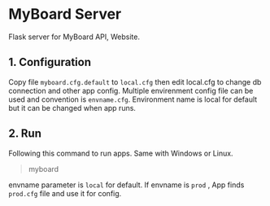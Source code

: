 # MyBoard Server

Flask server for MyBoard API, Website.

## 1. Configuration

Copy file `myboard.cfg.default` to `local.cfg` then edit local.cfg to change db connection and other app config. Multiple envirenment config file can be used and convention is  `envname.cfg`. Environment name is local for default but it can be changed when app runs.

## 2. Run

Following this command to run apps. Same with Windows or Linux.

> myboard <envname>

envname parameter is `local` for default. If envname is `prod` , App finds `prod.cfg` file and use it for config.

